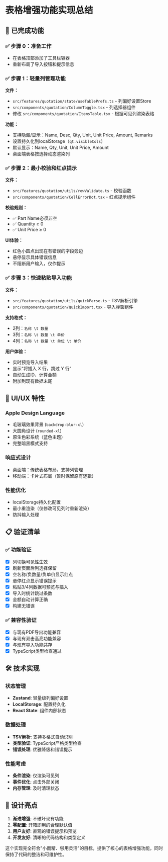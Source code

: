 # 表格增强功能实现总结

## 🎯 已完成功能

### ✅ 步骤 0：准备工作
- 在表格顶部添加了工具栏容器
- 重新布局了导入按钮和提示信息

### ✅ 步骤 1：轻量列管理功能
**文件：**
- `src/features/quotation/state/useTablePrefs.ts` - 列偏好设置Store
- `src/components/quotation/ColumnToggle.tsx` - 列选择器组件
- 修改 `src/components/quotation/ItemsTable.tsx` - 根据可见列渲染表格

**功能：**
- 支持隐藏/显示：Name, Desc, Qty, Unit, Unit Price, Amount, Remarks
- 设置持久化到localStorage（`qt.visibleCols`）
- 默认显示：Name, Qty, Unit, Unit Price, Amount
- 桌面端表格按选择动态渲染列

### ✅ 步骤 2：最小校验和红点提示
**文件：**
- `src/features/quotation/utils/rowValidate.ts` - 校验函数
- `src/components/quotation/CellErrorDot.tsx` - 红点提示组件

**校验规则：**
- ✅ Part Name必须非空
- ✅ Quantity ≥ 0
- ✅ Unit Price ≥ 0

**UI体验：**
- 红色小圆点出现在有错误的字段旁边
- 悬停显示具体错误信息
- 不阻断用户输入，仅作提示

### ✅ 步骤 3：快速粘贴导入功能
**文件：**
- `src/features/quotation/utils/quickParse.ts` - TSV解析引擎
- `src/components/quotation/QuickImport.tsx` - 导入弹窗组件

**支持格式：**
- 2列：`名称 \t 数量`
- 3列：`名称 \t 数量 \t 单价`
- 4列：`名称 \t 数量 \t 单位 \t 单价`

**用户体验：**
- 实时预览导入结果
- 显示"将插入 X 行，跳过 Y 行"
- 自动生成ID、计算金额
- 附加到现有数据末尾

## 🎨 UI/UX 特性

### Apple Design Language
- 毛玻璃效果背景 (`backdrop-blur-xl`)
- 大圆角设计 (`rounded-xl`)
- 原生色彩系统（蓝色主题）
- 完整暗黑模式支持

### 响应式设计
- 桌面端：传统表格布局，支持列管理
- 移动端：卡片式布局（暂时保留原有逻辑）

### 性能优化
- localStorage持久化配置
- 最小重渲染（仅修改可见列时重新渲染）
- 防抖输入处理

## 📋 验证清单

### ✅ 功能验证
- [x] 列切换可见性生效
- [x] 刷新页面后列选择保留
- [x] 空名称/负数量/负单价显示红点
- [x] 悬停红点显示错误提示
- [x] 粘贴3/4列数据可预览与插入
- [x] 导入时统计跳过条数
- [x] 金额自动计算正确
- [x] 构建无错误

### ✅ 兼容性验证
- [x] 与现有PDF导出功能兼容
- [x] 与现有双击高亮功能兼容
- [x] 与现有导入功能共存
- [x] TypeScript类型检查通过

## 🛠️ 技术实现

### 状态管理
- **Zustand**: 轻量级列偏好设置
- **LocalStorage**: 配置持久化
- **React State**: 组件内部状态

### 数据处理
- **TSV解析**: 支持多格式自动识别
- **类型验证**: TypeScript严格类型检查
- **错误处理**: 优雅降级和错误提示

### 性能考虑
- **条件渲染**: 仅渲染可见列
- **事件优化**: 点击外部关闭
- **内存管理**: 及时清理状态

## 🎯 设计亮点

1. **渐进增强**: 不破坏现有功能
2. **零配置**: 开箱即用的合理默认值
3. **用户友好**: 直观的错误提示和预览
4. **开发友好**: 清晰的代码结构和类型定义

这个实现完全符合"小而精、够用灵活"的目标，提供了核心的表格增强功能，同时保持了代码的整洁和可维护性。
